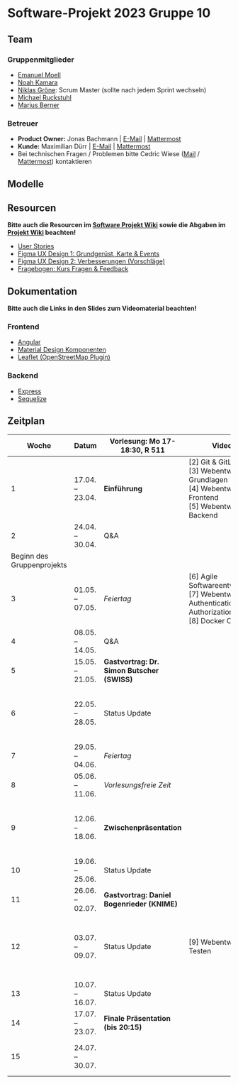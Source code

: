# Software-Projekt 2023 Gruppe 10

## Team
### Gruppenmitglieder

- [Emanuel Moell](mailto:emanuel.moell@uni-konstanz.de)
- [Noah Kamara](mailto:noah.kamara@uni-konstanz.de)
- [Niklas Gröne](mailto:niklas.groene@uni-konstanz.de): Scrum Master (sollte nach jedem Sprint wechseln)
- [Michael Ruckstuhl](mailto:michael.ruckstuhl@uni-konstanz.de)
- [Marius Berner](mailto:marius.berner@uni-konstanz.de)


### Betreuer

- **Product Owner:** Jonas Bachmann | [E-Mail](mailto:jonas.bachmann@uni-konstanz.de) | [Mattermost](https://hci2.uni-konstanz.de/mattermost/softwareprojekt-2023/messages/@jonas.bachmann)
- **Kunde:** Maximilian Dürr | [E-Mail](mailto:maximilian.duerr@uni-konstanz.de) | [Mattermost](https://hci2.uni-konstanz.de/mattermost/softwareprojekt-2023/messages/@mduerr)
- Bei technischen Fragen / Problemen bitte Cedric Wiese ([Mail](mailto:cedric.wiese@uni-konstanz.de) / [Mattermost](https://hci2.uni-konstanz.de/mattermost/softwareprojekt-2023/messages/@cedricw)) kontaktieren

## Modelle



## Resourcen
**Bitte auch die Resourcen im [Software Projekt Wiki](https://gitlab.inf.uni-konstanz.de/ag-hci/lectures/2023-software-projekt/swp-2023-beispiele/-/wikis/home) sowie die Abgaben im [Projekt Wiki](/%2E%2E/wikis/Home) beachten!**

- [User Stories](https://miro.com/app/board/uXjVMTSnwrg=/?share_link_id=861300554167)
- [Figma UX Design 1: Grundgerüst, Karte & Events](https://www.figma.com/file/SQ1688ZHqC4IsdGldkqmwY/SWP_Prototype_SoSe_2023?node-id=1601%3A11846&t=fNdGTCWIrspByy4f-1)
- [Figma UX Design 2: Verbesserungen (Vorschläge)](https://www.figma.com/file/SQ1688ZHqC4IsdGldkqmwY/SWP_Prototype_SoSe_2023?node-id=1702%3A14268&t=fNdGTCWIrspByy4f-1)
- [Fragebogen: Kurs Fragen & Feedback](https://forms.office.com/Pages/ResponsePage.aspx?id=nrCdnbiKjkq3bYTgeNkt5hCpVgfjpG5Bg3bKMcZW6A5UMFc2MjZaVUNOWTNPVU5UWUpSRlM2UEJFQS4u)

## Dokumentation

**Bitte auch die Links in den Slides zum Videomaterial beachten!**

### Frontend

- [Angular](https://angular.io/docs)
- [Material Design Komponenten](https://material.angular.io/)
- [Leaflet (OpenStreetMap Plugin)](https://github.com/bluehalo/ngx-leaflet)

### Backend

- [Express](https://expressjs.com/)
- [Sequelize](https://sequelize.org/)

## Zeitplan

| Woche                      | Datum           | Vorlesung: Mo 17-18:30, R  511               | Videos                                                                                                                            | Aufgaben                                                                                                         | Team Meetings      |
| -------------------------- | --------------- | -------------------------------------------- | --------------------------------------------------------------------------------------------------------------------------------- | ---------------------------------------------------------------------------------------------------------------- | ------------------ |
| 1                          | 17.04. – 23.04. | **Einführung**                               | [2] Git & GitLab<br />[3] Webentwicklung: Grundlagen<br />     [4] Webentwicklung: Frontend<br />     [5] Webentwicklung: Backend | **Fragebogen ausfüllen (bis Do 20.04. 23:59 Uhr)**   <br />Individualprojekt                                     |                    |
| 2                          | 24.04. – 30.04. | Q&A                                          |                                                                                                                                   |                                                                                                                  |                    |
| Beginn des Gruppenprojekts |                 |                                              |                                                                                                                                   |                                                                                                                  |                    |
| 3                          | 01.05. – 07.05. | *Feiertag*                                   | [6] Agile Softwareentwicklung<br />[7] Webentwicklung: Authentication  & Authorization <br /> [8] Docker Container                | Sprint 1:     Grundgerüst                                                                                        | **Sprint Meeting** |
| 4                          | 08.05. – 14.05. | Q&A                                          |                                                                                                                                   |                                                                                                                  | Weekly Scrum       |
| 5                          | 15.05. – 21.05. | **Gastvortrag: Dr. Simon Butscher (SWISS)** |                                                                                                                                   |                                                                                                                   | Weekly Scrum       |
| 6                          | 22.05. – 28.05. | Status Update                                |                                                                                                                                   | Sprint 2:     Karte & Events   <br />**Einholung von Feedback zur  Zwischenpräsentation (am Di 06.06)**          | **Sprint Meeting** |
| 7                          | 29.05. – 04.06. | *Feiertag*                                   |                                                                                                                                   |                                                                                                                  | Weekly Scrum       |
| 8                          | 05.06. – 11.06. | *Vorlesungsfreie Zeit*                       |                                                                                                                                   |                                                                                                                  | Weekly Scrum       |
| 9                          | 12.06. – 18.06. | **Zwischenpräsentation**                     |                                                                                                                                   | Sprint 3:     Erweiterungen  <br /> **Einreichung von relevanten SE Modellen (bis So 02.07.)**                   | **Sprint Meeting** |
| 10                         | 19.06. – 25.06. | Status Update                                |                                                                                                                                   |                                                                                                                  | Weekly Scrum       |
| 11                         | 26.06. – 02.07. | **Gastvortrag: Daniel Bogenrieder (KNIME)**  |                                                                                                                                   |                                                                                                                  | Weekly Scrum       |
| 12                         | 03.07. – 09.07. | Status Update                                | [9] Webentwicklung: Testen                                                                                                        | Sprint 4:     Verbesserungen & Testen <br />  **Einholung von Feedback zur finalen Präsentation (am Di 11.07)**  | **Sprint Meeting** |
| 13                         | 10.07. – 16.07. | Status Update                                |                                                                                                                                   |                                                                                                                  | Weekly Scrum       |
| 14                         | 17.07. – 23.07. | **Finale Präsentation (bis 20:15)**                      |                                                                                                                                   |                                                                                                                  | Weekly Scrum       |
| 15                         | 24.07. – 30.07. |                                              |                                                                                                                                   | **Finale Abgabe** + Team Member Evaluation (bis Fr  28.07. 23:59 Uhr)                                            |                    |
